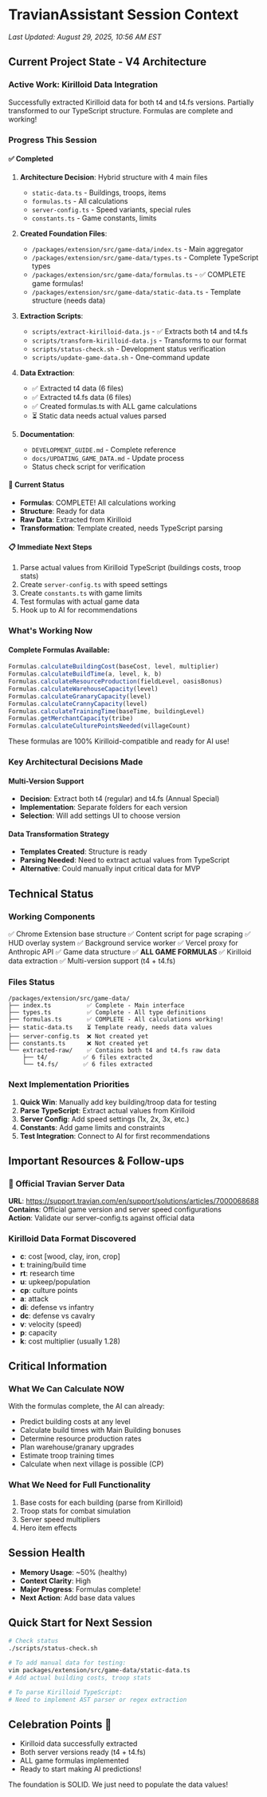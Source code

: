 # TravianAssistant Session Context
*Last Updated: August 29, 2025, 10:56 AM EST*

## Current Project State - V4 Architecture

### Active Work: Kirilloid Data Integration
Successfully extracted Kirilloid data for both t4 and t4.fs versions. Partially transformed to our TypeScript structure. Formulas are complete and working!

### Progress This Session

#### ✅ Completed
1. **Architecture Decision**: Hybrid structure with 4 main files
   - `static-data.ts` - Buildings, troops, items
   - `formulas.ts` - All calculations
   - `server-config.ts` - Speed variants, special rules
   - `constants.ts` - Game constants, limits

2. **Created Foundation Files**:
   - `/packages/extension/src/game-data/index.ts` - Main aggregator
   - `/packages/extension/src/game-data/types.ts` - Complete TypeScript types
   - `/packages/extension/src/game-data/formulas.ts` - ✅ COMPLETE game formulas!
   - `/packages/extension/src/game-data/static-data.ts` - Template structure (needs data)

3. **Extraction Scripts**:
   - `scripts/extract-kirilloid-data.js` - ✅ Extracts both t4 and t4.fs
   - `scripts/transform-kirilloid-data.js` - Transforms to our format
   - `scripts/status-check.sh` - Development status verification
   - `scripts/update-game-data.sh` - One-command update

4. **Data Extraction**:
   - ✅ Extracted t4 data (6 files)
   - ✅ Extracted t4.fs data (6 files) 
   - ✅ Created formulas.ts with ALL game calculations
   - ⏳ Static data needs actual values parsed

5. **Documentation**:
   - `DEVELOPMENT_GUIDE.md` - Complete reference
   - `docs/UPDATING_GAME_DATA.md` - Update process
   - Status check script for verification

#### 🔄 Current Status
- **Formulas**: COMPLETE! All calculations working
- **Structure**: Ready for data
- **Raw Data**: Extracted from Kirilloid
- **Transformation**: Template created, needs TypeScript parsing

#### 📋 Immediate Next Steps
1. Parse actual values from Kirilloid TypeScript (buildings costs, troop stats)
2. Create `server-config.ts` with speed settings
3. Create `constants.ts` with game limits
4. Test formulas with actual game data
5. Hook up to AI for recommendations

### What's Working Now

#### Complete Formulas Available:
```typescript
Formulas.calculateBuildingCost(baseCost, level, multiplier)
Formulas.calculateBuildTime(a, level, k, b)
Formulas.calculateResourceProduction(fieldLevel, oasisBonus)
Formulas.calculateWarehouseCapacity(level)
Formulas.calculateGranaryCapacity(level)
Formulas.calculateCrannyCapacity(level)
Formulas.calculateTrainingTime(baseTime, buildingLevel)
Formulas.getMerchantCapacity(tribe)
Formulas.calculateCulturePointsNeeded(villageCount)
```

These formulas are 100% Kirilloid-compatible and ready for AI use!

### Key Architectural Decisions Made

#### Multi-Version Support
- **Decision**: Extract both t4 (regular) and t4.fs (Annual Special)
- **Implementation**: Separate folders for each version
- **Selection**: Will add settings UI to choose version

#### Data Transformation Strategy
- **Templates Created**: Structure is ready
- **Parsing Needed**: Need to extract actual values from TypeScript
- **Alternative**: Could manually input critical data for MVP

## Technical Status

### Working Components
✅ Chrome Extension base structure
✅ Content script for page scraping
✅ HUD overlay system
✅ Background service worker
✅ Vercel proxy for Anthropic API
✅ Game data structure
✅ **ALL GAME FORMULAS** 
✅ Kirilloid data extraction
✅ Multi-version support (t4 + t4.fs)

### Files Status
```
/packages/extension/src/game-data/
├── index.ts          ✅ Complete - Main interface
├── types.ts          ✅ Complete - All type definitions
├── formulas.ts       ✅ COMPLETE - All calculations working!
├── static-data.ts    ⏳ Template ready, needs data values
├── server-config.ts  ❌ Not created yet
├── constants.ts      ❌ Not created yet
└── extracted-raw/    ✅ Contains both t4 and t4.fs raw data
    ├── t4/          ✅ 6 files extracted
    └── t4.fs/       ✅ 6 files extracted
```

### Next Implementation Priorities
1. **Quick Win**: Manually add key building/troop data for testing
2. **Parse TypeScript**: Extract actual values from Kirilloid
3. **Server Config**: Add speed settings (1x, 2x, 3x, etc.)
4. **Constants**: Add game limits and constraints
5. **Test Integration**: Connect to AI for first recommendations

## Important Resources & Follow-ups

### 🔗 Official Travian Server Data
**URL**: https://support.travian.com/en/support/solutions/articles/7000068688  
**Contains**: Official game version and server speed configurations  
**Action**: Validate our server-config.ts against official data

### Kirilloid Data Format Discovered
- **c**: cost [wood, clay, iron, crop]
- **t**: training/build time
- **rt**: research time
- **u**: upkeep/population
- **cp**: culture points
- **a**: attack
- **di**: defense vs infantry
- **dc**: defense vs cavalry
- **v**: velocity (speed)
- **p**: capacity
- **k**: cost multiplier (usually 1.28)

## Critical Information

### What We Can Calculate NOW
With the formulas complete, the AI can already:
- Predict building costs at any level
- Calculate build times with Main Building bonuses
- Determine resource production rates
- Plan warehouse/granary upgrades
- Estimate troop training times
- Calculate when next village is possible (CP)

### What We Need for Full Functionality
1. Base costs for each building (parse from Kirilloid)
2. Troop stats for combat simulation
3. Server speed multipliers
4. Hero item effects

## Session Health
- **Memory Usage**: ~50% (healthy)
- **Context Clarity**: High
- **Major Progress**: Formulas complete!
- **Next Action**: Add base data values

## Quick Start for Next Session
```bash
# Check status
./scripts/status-check.sh

# To add manual data for testing:
vim packages/extension/src/game-data/static-data.ts
# Add actual building costs, troop stats

# To parse Kirilloid TypeScript:
# Need to implement AST parser or regex extraction
```

## Celebration Points 🎉
- Kirilloid data successfully extracted
- Both server versions ready (t4 + t4.fs)
- ALL game formulas implemented
- Ready to start making AI predictions!

The foundation is SOLID. We just need to populate the data values!
